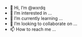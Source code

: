 - 👋 Hi, I’m @wxrdq
- 👀 I’m interested in ...
- 🌱 I’m currently learning ...
- 💞️ I’m looking to collaborate on ...
- 📫 How to reach me ...

<!---
wxrdq/wxrdq is a ✨ special ✨ repository because its `README.md` (this file) appears on your GitHub profile.
You can click the Preview link to take a look at your changes.
--->
